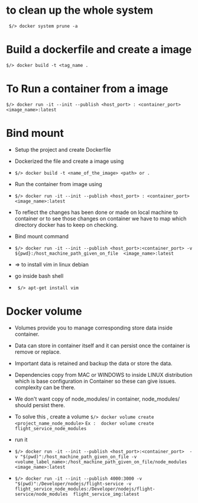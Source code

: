 


# to clean up the whole system 
```  $/> docker system prune -a ``` 

# Build a dockerfile and create a image  
```$/> docker build -t <tag_name .```

# To Run a container from a image 
```$/> docker run -it --init --publish <host_port> : <container_port> <image_name>:latest ```

# Bind mount 
- Setup the project and create Dockerfile 
- Dockerized the file and create a image using
- ```$/> docker build -t <name_of_the_image> <path> or .```
- Run the container from image using
- ```$/> docker run -it --init --publish <host_port> : <container_port> <image_name>:latest ```

- To reflect the changes has been done or made on local machine to container or to see those changes on container we have to map which directory docker has to keep on checking.
- Bind mount command
- ```$/> docker run -it --init --publish <host_port>:<container_port> -v ${pwd}:/host_machine_path_given_on_file  <image_name>:latest ```

- => to install vim in linux debian 
- go inside bash shell
- ` $/> apt-get install vim`

# Docker volume
- Volumes provide you to manage corresponding store data inside container.
- Data can store in container itself and it can persist once the container is remove or replace.
- Important data is retained and backup the data or store the data.

- Dependencies copy from MAC or WINDOWS to inside LINUX distribution which is base configuration in Container so these can give issues.
    complexity can be there.
- We don't want copy of node_modules/ in container, node_modules/ should persist there.

- To solve this , create a volume
```$/> docker volume create <project_name_node_module>```
```Ex :  docker volume create flight_service_node_modules```
- run it
- ```$/> docker run -it --init --publish <host_port>:<container_port>  -v "$(pwd)":/host_machine_path_given_on_file -v <volume_label_name>:/host_machine_path_given_on_file/node_modules  <image_name>:latest ```

- ```$/> docker run -it --init --publish 4000:3000 -v "$(pwd)":/Developer/nodejs/flight-service -v flight_service_node_modules:/Developer/nodejs/flight-service/node_modules  flight_service_img:latest ```